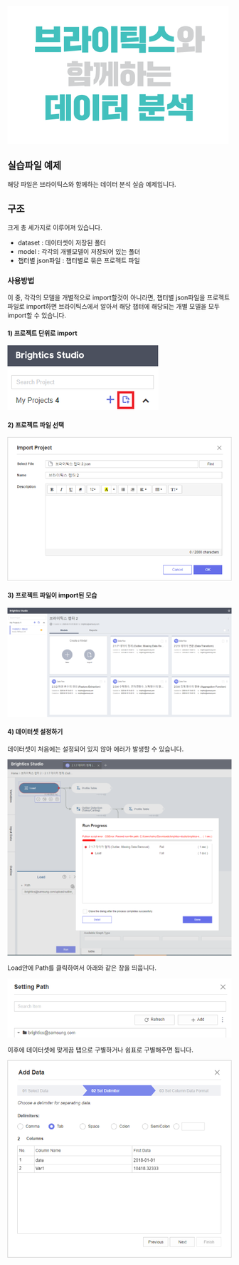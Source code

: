 ![my image](/./title.PNG#center)

## 실습파일 예제
해당 파일은 브라이틱스와 함께하는 데이터 분석 실습 예제입니다.

## 구조
크게 총 세가지로 이루어져 있습니다. 
-	dataset : 데이터셋이 저장된 폴더
-	model : 각각의 개별모델이 저장되어 있는 폴더
-	챕터별 json파일 : 챕터별로 묶은 프로젝트 파일

### 사용방법 
이 중, 각각의 모델을 개별적으로 import할것이 아니라면, 챕터별 json파일을 프로젝트 파일로 import하면 브라이틱스에서 알아서 해당 챕터에 해당되는 개별 모델을 모두 import할 수 있습니다.

#### 1) 프로젝트 단위로 import 

![my image](/./20200415_112424.png#center)

#### 2) 프로젝트 파일 선택

![my image](/./20200415_112343.png#center)

#### 3) 프로젝트 파일이 import된 모습

![my image](/./20200415_112639.png#center)

#### 4) 데이터셋 설정하기

데이터셋이 처음에는 설정되어 있지 않아 에러가 발생할 수 있습니다.

![my image](/./20200415_114907.png#center)

Load안에 Path를 클릭하여서 아래와 같은 창을 띄웁니다.

![my image](/./20200415_113537.png#center)

이후에 데이터셋에 맞게끔 탭으로 구별하거나 쉼표로 구별해주면 됩니다.
 
![my image](/./20200415_114845.png#center)
